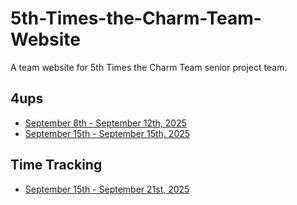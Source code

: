 # 5th-Times-the-Charm-Team-Website
A team website for  5th Times the Charm Team senior project team.

## 4ups
- [September 8th - September 12th, 2025](./4ups/9-8>>12-25)
- [September 15th - September 15th, 2025](./4ups/9-15>>21-25)

## Time Tracking
- [September 15th - September 21st, 2025](./time/9-15>>21-25)
